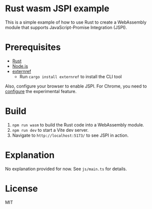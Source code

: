 # Rust wasm JSPI example

This is a simple example of how to use Rust to create a WebAssembly module that supports JavaScript-Promise Integration (JSPI).

# Prerequisites

- [Rust](https://www.rust-lang.org/tools/install)
- [Node.js](https://nodejs.org/en/download/)
- [externref](https://github.com/slowli/externref)
  - Run `cargo install externref` to install the CLI tool

Also, configure your browser to enable JSPI. For Chrome, you need to [configure](https://v8.dev/blog/jspi#how-can-i-use-it-today%3F) the experimental feature.

# Build

1. `npm run wasm` to build the Rust code into a WebAssembly module.
2. `npm run dev` to start a Vite dev server.
3. Navigate to `http://localhost:5173/` to see JSPI in action.

# Explanation

No explanation provided for now. See `js/main.ts` for details.

# License

MIT
